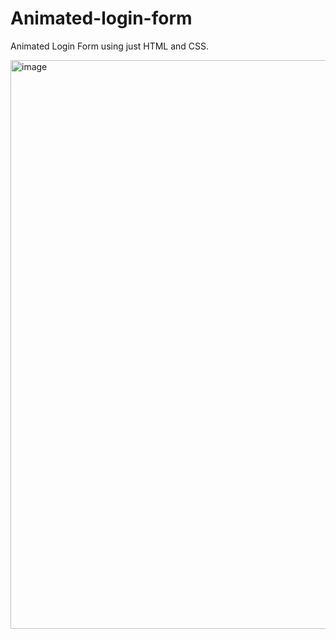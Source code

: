 # Animated-login-form
Animated Login Form using just HTML and CSS. 

<img width="910" alt="image" src="https://github.com/Divya4400/Animated-login-form/assets/112518210/5d3a764d-7a37-4537-b318-8dd6b67573d5">
